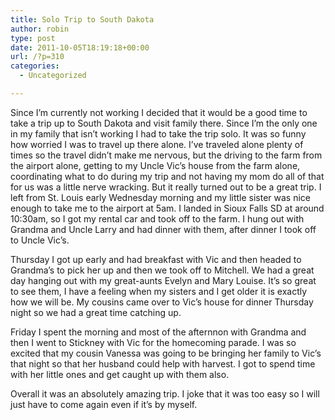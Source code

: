 ```yaml
---
title: Solo Trip to South Dakota
author: robin
type: post
date: 2011-10-05T18:19:18+00:00
url: /?p=310
categories:
  - Uncategorized

---
```

Since I&#8217;m currently not working I decided that it would be a good time to take a trip up to South Dakota and visit family there. Since I&#8217;m the only one in my family that isn&#8217;t working I had to take the trip solo. It was so funny how worried I was to travel up there alone. I&#8217;ve traveled alone plenty of times so the travel didn&#8217;t make me nervous, but the driving to the farm from the airport alone, getting to my Uncle Vic&#8217;s house from the farm alone, coordinating what to do during my trip and not having my mom do all of that for us was a little nerve wracking. But it really turned out to be a great trip. I left from St. Louis early Wednesday morning and my little sister was nice enough to take me to the airport at 5am. I landed in Sioux Falls SD at around 10:30am, so I got my rental car and took off to the farm. I hung out with Grandma and Uncle Larry and had dinner with them, after dinner I took off to Uncle Vic&#8217;s.

Thursday I got up early and had breakfast with Vic and then headed to Grandma&#8217;s to pick her up and then we took off to Mitchell. We had a great day hanging out with my great-aunts Evelyn and Mary Louise. It&#8217;s so great to see them, I have a feeling when my sisters and I get older it is exactly how we will be. My cousins came over to Vic&#8217;s house for dinner Thursday night so we had a great time catching up.

Friday I spent the morning and most of the afternnon with Grandma and then I went to Stickney with Vic for the homecoming parade. I was so excited that my cousin Vanessa was going to be bringing her family to Vic&#8217;s that night so that her husband could help with harvest. I got to spend time with her little ones and get caught up with them also.

Overall it was an absolutely amazing trip. I joke that it was too easy so I will just have to come again even if it&#8217;s by myself.